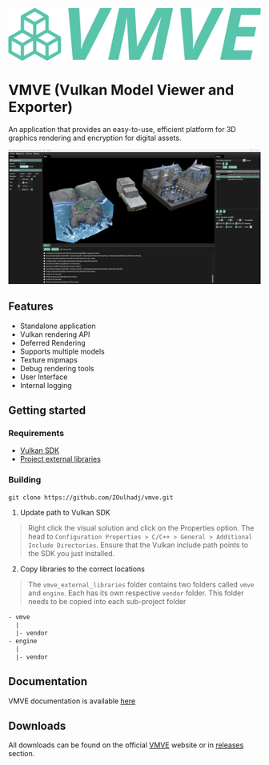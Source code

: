 ![logo](.git_assets/logo.svg)

# VMVE (Vulkan Model Viewer and Exporter)
An application that provides an easy-to-use, efficient platform for 3D graphics
rendering and encryption for digital assets.

![overview_1](.git_assets/1.png)

## Features
* Standalone application
* Vulkan rendering API
* Deferred Rendering
* Supports multiple models
* Texture mipmaps
* Debug rendering tools
* User Interface
* Internal logging


## Getting started
### Requirements
- [Vulkan SDK](https://www.lunarg.com/vulkan-sdk/)
- [Project external libraries](https://drive.google.com/file/d/1G0FTxthbHfspCL6YNE-fhNhXq9lVBB_k/view?usp=sharing)



### Building
```
git clone https://github.com/ZOulhadj/vmve.git
```

1. Update path to Vulkan SDK

> Right click the visual solution and click on the Properties option. The head to 
```Configuration Properties > C/C++ > General > Additional Include Directories```. Ensure that the Vulkan include path points to the SDK you just installed.

2. Copy libraries to the correct locations

> The ```vmve_external_libraries``` folder contains two folders called ```vmve``` and ```engine```. Each has its own respective
```vendor``` folder. This folder needs to be copied into each sub-project folder
```
- vmve
  |
  |- vendor
- engine
  |
  |- vendor
```


## Documentation
VMVE documentation is available [here](https://vmve-docs.rtfd.io)

## Downloads
All downloads can be found on the official [VMVE](https://zoulhadj.github.io/vmve_website/) website or in [releases](https://github.com/ZOulhadj/vmve/releases) section.
